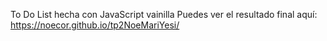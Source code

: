 To Do List hecha con JavaScript vainilla
Puedes ver el resultado final aquí:
https://noecor.github.io/tp2NoeMariYesi/
